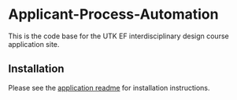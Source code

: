 # Applicant-Process-Automation

This is the code base for the UTK EF interdisciplinary design course application site.

## Installation

Please see the [application readme](./app/README.md) for installation instructions.